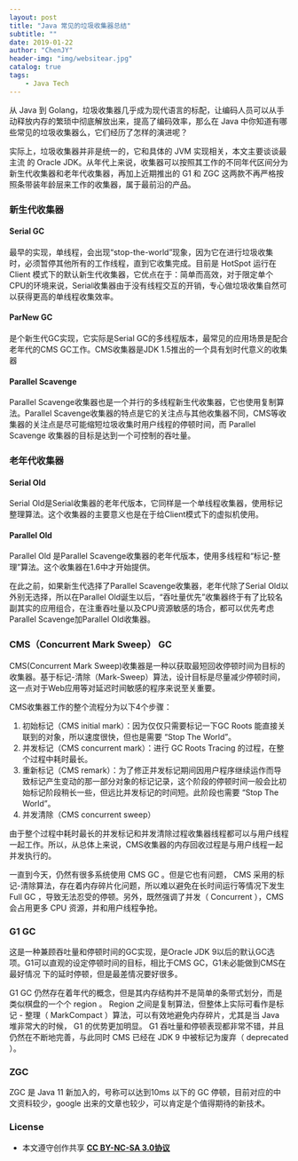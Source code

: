 ```yaml
---
layout: post
title: "Java 常见的垃圾收集器总结"
subtitle: ""
date: 2019-01-22
author: "ChenJY"
header-img: "img/websitear.jpg"
catalog: true
tags: 
    - Java Tech
---
```


从 Java 到 Golang，垃圾收集器几乎成为现代语言的标配，让编码人员可以从手动释放内存的繁琐中彻底解放出来，提高了编码效率，那么在 Java 中你知道有哪些常见的垃圾收集器么，它们经历了怎样的演进呢？

实际上，垃圾收集器并非是统一的，它和具体的 JVM 实现相关，本文主要谈谈最主流 的 Oracle JDK。从年代上来说，收集器可以按照其工作的不同年代区间分为新生代收集器和老年代收集器，再加上近期推出的 G1 和 ZGC 这两款不再严格按照条带装年龄层来工作的收集器，属于最前沿的产品。

### 新生代收集器

#### Serial GC
最早的实现，单线程，会出现“stop-the-world”现象，因为它在进行垃圾收集时，必须暂停其他所有的工作线程，直到它收集完成。目前是 HotSpot 运行在 Client 模式下的默认新生代收集器，它优点在于：简单而高效，对于限定单个CPU的环境来说，Serial收集器由于没有线程交互的开销，专心做垃圾收集自然可以获得更高的单线程收集效率。

#### ParNew GC
是个新生代GC实现，它实际是Serial GC的多线程版本，最常见的应用场景是配合老年代的CMS GC工作。CMS收集器是JDK 1.5推出的一个具有划时代意义的收集器

#### Parallel Scavenge
Parallel Scavenge收集器也是一个并行的多线程新生代收集器，它也使用复制算法。Parallel Scavenge收集器的特点是它的关注点与其他收集器不同，CMS等收集器的关注点是尽可能缩短垃圾收集时用户线程的停顿时间，而 Parallel Scavenge 收集器的目标是达到一个可控制的吞吐量。

### 老年代收集器
#### Serial Old
Serial Old是Serial收集器的老年代版本，它同样是一个单线程收集器，使用标记整理算法。这个收集器的主要意义也是在于给Client模式下的虚拟机使用。

#### Parallel Old
Parallel Old 是Parallel Scavenge收集器的老年代版本，使用多线程和“标记-整理”算法。这个收集器在1.6中才开始提供。

在此之前，如果新生代选择了Parallel Scavenge收集器，老年代除了Serial Old以外别无选择，所以在Parallel Old诞生以后，“吞吐量优先”收集器终于有了比较名副其实的应用组合，在注重吞吐量以及CPU资源敏感的场合，都可以优先考虑Parallel Scavenge加Parallel Old收集器。

### CMS（Concurrent Mark Sweep） GC
CMS(Concurrent Mark Sweep)收集器是一种以获取最短回收停顿时间为目标的收集器。基于标记-清除（Mark-Sweep）算法，设计目标是尽量减少停顿时间，这一点对于Web应用等对延迟时间敏感的程序来说至关重要。

CMS收集器工作的整个流程分为以下4个步骤：

1. 初始标记（CMS initial mark）：因为仅仅只需要标记一下GC Roots 能直接关联到的对象，所以速度很快，但也是需要 “Stop The World”。
2. 并发标记（CMS concurrent mark）：进行 GC Roots Tracing 的过程，在整个过程中耗时最长。
3. 重新标记（CMS remark）：为了修正并发标记期间因用户程序继续运作而导致标记产生变动的那一部分对象的标记记录，这个阶段的停顿时间一般会比初始标记阶段稍长一些，但远比并发标记的时间短。此阶段也需要 “Stop The World”。
4. 并发清除（CMS concurrent sweep）

由于整个过程中耗时最长的并发标记和并发清除过程收集器线程都可以与用户线程一起工作。所以，从总体上来说，CMS收集器的内存回收过程是与用户线程一起并发执行的。

一直到今天，仍然有很多系统使用 CMS GC 。但是它也有问题， CMS 采用的标记-清除算法，存在着内存碎片化问题，所以难以避免在长时间运行等情况下发生 Full GC ，导致无法忍受的停顿。另外，既然强调了并发（ Concurrent ），CMS 会占用更多 CPU 资源，并和用户线程争抢。

### G1 GC
这是一种兼顾吞吐量和停顿时间的GC实现，是Oracle JDK 9以后的默认GC选项。G1可以直观的设定停顿时间的目标，相比于CMS GC，G1未必能做到CMS在最好情况 下的延时停顿，但是最差情况要好很多。

G1 GC 仍然存在着年代的概念，但是其内存结构并不是简单的条带式划分，而是类似棋盘的一个个 region 。 Region 之间是复制算法，但整体上实际可看作是标记 - 整理（ MarkCompact ）算法，可以有效地避免内存碎片，尤其是当 Java 堆非常大的时候， G1 的优势更加明显。 G1 吞吐量和停顿表现都非常不错，并且仍然在不断地完善，与此同时 CMS 已经在 JDK 9 中被标记为废弃（ deprecated ）。

### ZGC
ZGC 是 Java 11 新加入的，号称可以达到10ms 以下的 GC 停顿，目前对应的中文资料较少，google 出来的文章也较少，可以肯定是个值得期待的新技术。

### License
* 本文遵守创作共享 <a href="https://creativecommons.org/licenses/by-nc-sa/3.0/cn/" target="_blank"><b>CC BY-NC-SA 3.0协议</b></a>